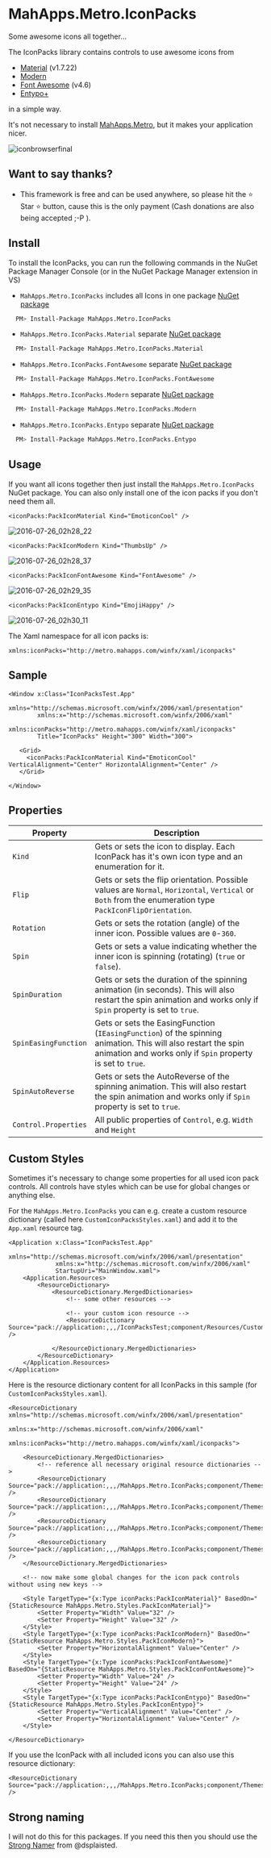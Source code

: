 # MahApps.Metro.IconPacks

Some awesome icons all together...

The IconPacks library contains controls to use awesome icons from

- [Material](https://materialdesignicons.com/) (v1.7.22)
- [Modern](http://modernuiicons.com/)
- [Font Awesome](http://fontawesome.io/icons/) (v4.6)
- [Entypo+](http://www.entypo.com/)

in a simple way.

It's not necessary to install [MahApps.Metro](https://github.com/MahApps/MahApps.Metro), but it makes your application nicer.

![iconbrowserfinal](https://cloud.githubusercontent.com/assets/658431/18764958/ec20dd3e-8113-11e6-8793-b012eaec2302.gif)

## Want to say thanks?

+ This framework is free and can be used anywhere, so please hit the :star: Star :star: button, cause this is the only payment (Cash donations are also being accepted ;-P ).

## Install

To install the IconPacks, you can run the following commands in the NuGet Package Manager Console (or in the NuGet Package Manager extension in VS)

- `MahApps.Metro.IconPacks` includes all Icons in one package [NuGet package](https://www.nuget.org/packages/MahApps.Metro.IconPacks/)
```bash
  PM> Install-Package MahApps.Metro.IconPacks
```
- `MahApps.Metro.IconPacks.Material` separate [NuGet package](https://www.nuget.org/packages/MahApps.Metro.IconPacks.Material/)
```bash
  PM> Install-Package MahApps.Metro.IconPacks.Material
```
- `MahApps.Metro.IconPacks.FontAwesome` separate [NuGet package](https://www.nuget.org/packages/MahApps.Metro.IconPacks.FontAwesome/)
```bash
  PM> Install-Package MahApps.Metro.IconPacks.FontAwesome
```
- `MahApps.Metro.IconPacks.Modern` separate [NuGet package](https://www.nuget.org/packages/MahApps.Metro.IconPacks.Modern/)
```bash
  PM> Install-Package MahApps.Metro.IconPacks.Modern
```
- `MahApps.Metro.IconPacks.Entypo` separate [NuGet package](https://www.nuget.org/packages/MahApps.Metro.IconPacks.Entypo/)
```bash
  PM> Install-Package MahApps.Metro.IconPacks.Entypo
```

## Usage

If you want all icons together then just install the `MahApps.Metro.IconPacks` NuGet package. You can also only install one of the icon packs if you don't need them all.

```xaml
<iconPacks:PackIconMaterial Kind="EmoticonCool" />
```
![2016-07-26_02h28_22](https://cloud.githubusercontent.com/assets/658431/17122168/71270be8-52d9-11e6-89a2-d670bd72aabb.png)

```xaml
<iconPacks:PackIconModern Kind="ThumbsUp" />
```
![2016-07-26_02h28_37](https://cloud.githubusercontent.com/assets/658431/17122171/729eb156-52d9-11e6-8baf-12345ddb9262.png)

```xaml
<iconPacks:PackIconFontAwesome Kind="FontAwesome" />
```
![2016-07-26_02h29_35](https://cloud.githubusercontent.com/assets/658431/17122172/73fe79f0-52d9-11e6-821e-204d1ee99fc3.png)

```xaml
<iconPacks:PackIconEntypo Kind="EmojiHappy" />
```
![2016-07-26_02h30_11](https://cloud.githubusercontent.com/assets/658431/17122173/7573d3ca-52d9-11e6-9a2e-8ecadad254e4.png)

The Xaml namespace for all icon packs is:

```xaml
xmlns:iconPacks="http://metro.mahapps.com/winfx/xaml/iconpacks"
```

## Sample

```xaml
<Window x:Class="IconPacksTest.App"
        xmlns="http://schemas.microsoft.com/winfx/2006/xaml/presentation"
        xmlns:x="http://schemas.microsoft.com/winfx/2006/xaml"
        xmlns:iconPacks="http://metro.mahapps.com/winfx/xaml/iconpacks"
        Title="IconPacks" Height="300" Width="300">

   <Grid>
     <iconPacks:PackIconMaterial Kind="EmoticonCool" VerticalAlignment="Center" HorizontalAlignment="Center" />
   </Grid>

</Window>
```

## Properties

| Property | Description |
| --- | --- |
| `Kind` | Gets or sets the icon to display. Each IconPack has it's own icon type and an enumeration for it. |
| `Flip` | Gets or sets the flip orientation. Possible values are `Normal`, `Horizontal`, `Vertical` or `Both` from the enumeration type `PackIconFlipOrientation`. |
| `Rotation` | Gets or sets the rotation (angle) of the inner icon. Possible values are `0`-`360`. |
| `Spin` | Gets or sets a value indicating whether the inner icon is spinning (rotating) (`true` or `false`). |
| `SpinDuration` | Gets or sets the duration of the spinning animation (in seconds). This will also restart the spin animation and works only if `Spin` property is set to `true`. |
| `SpinEasingFunction` | Gets or sets the EasingFunction (`IEasingFunction`) of the spinning animation. This will also restart the spin animation and works only if `Spin` property is set to `true`. |
| `SpinAutoReverse` | Gets or sets the AutoReverse of the spinning animation. This will also restart the spin animation and works only if `Spin` property is set to `true`. |
| `Control.Properties` | All public properties of `Control`, e.g. `Width` and `Height` |

## Custom Styles

Sometimes it's necessary to change some properties for all used icon pack controls. All controls have styles which can be use for global changes or anything else.

For the `MahApps.Metro.IconPacks` you can e.g. create a custom resource dictionary (called here `CustomIconPacksStyles.xaml`) and add it to the `App.xaml` resource tag.

```xaml
<Application x:Class="IconPacksTest.App"
             xmlns="http://schemas.microsoft.com/winfx/2006/xaml/presentation"
             xmlns:x="http://schemas.microsoft.com/winfx/2006/xaml"
             StartupUri="MainWindow.xaml">
    <Application.Resources>
        <ResourceDictionary>
            <ResourceDictionary.MergedDictionaries>
                <!-- some other resources -->
                
                <!-- your custom icon resource -->
                <ResourceDictionary Source="pack://application:,,,/IconPacksTest;component/Resources/CustomIconPacksStyles.xaml" />

            </ResourceDictionary.MergedDictionaries>
        </ResourceDictionary>
    </Application.Resources>
</Application>
```

Here is the resource dictionary content for all IconPacks in this sample (for `CustomIconPacksStyles.xaml`).

```xaml
<ResourceDictionary xmlns="http://schemas.microsoft.com/winfx/2006/xaml/presentation"
                    xmlns:x="http://schemas.microsoft.com/winfx/2006/xaml"
                    xmlns:iconPacks="http://metro.mahapps.com/winfx/xaml/iconpacks">

    <ResourceDictionary.MergedDictionaries>
        <!-- reference all necessary original resource dictionaries -->
        <ResourceDictionary Source="pack://application:,,,/MahApps.Metro.IconPacks;component/Themes/PackIconEntypo.xaml" />
        <ResourceDictionary Source="pack://application:,,,/MahApps.Metro.IconPacks;component/Themes/PackIconFontAwesome.xaml" />
        <ResourceDictionary Source="pack://application:,,,/MahApps.Metro.IconPacks;component/Themes/PackIconMaterial.xaml" />
        <ResourceDictionary Source="pack://application:,,,/MahApps.Metro.IconPacks;component/Themes/PackIconModern.xaml" />
    </ResourceDictionary.MergedDictionaries>

    <!-- now make some global changes for the icon pack controls without using new keys -->

    <Style TargetType="{x:Type iconPacks:PackIconMaterial}" BasedOn="{StaticResource MahApps.Metro.Styles.PackIconMaterial}">
        <Setter Property="Width" Value="32" />
        <Setter Property="Height" Value="32" />
    </Style>
    <Style TargetType="{x:Type iconPacks:PackIconModern}" BasedOn="{StaticResource MahApps.Metro.Styles.PackIconModern}">
        <Setter Property="HorizontalAlignment" Value="Center" />
    </Style>
    <Style TargetType="{x:Type iconPacks:PackIconFontAwesome}" BasedOn="{StaticResource MahApps.Metro.Styles.PackIconFontAwesome}">
        <Setter Property="Width" Value="24" />
        <Setter Property="Height" Value="24" />
    </Style>
    <Style TargetType="{x:Type iconPacks:PackIconEntypo}" BasedOn="{StaticResource MahApps.Metro.Styles.PackIconEntypo}">
        <Setter Property="VerticalAlignment" Value="Center" />
        <Setter Property="HorizontalAlignment" Value="Center" />
    </Style>

</ResourceDictionary>
``` 
If you use the IconPack with all included icons you can also use this resource dictionary:

```xaml
<ResourceDictionary Source="pack://application:,,,/MahApps.Metro.IconPacks;component/Themes/IconPacks.xaml" />
```

## Strong naming

I will not do this for this packages. If you need this then you should use the [Strong Namer](https://github.com/dsplaisted/strongnamer) from @dsplaisted.
